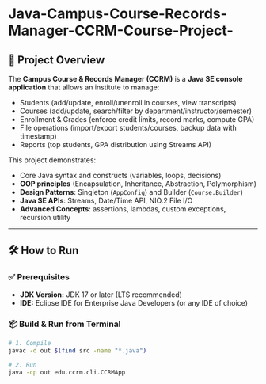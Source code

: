 # Java-Campus-Course-Records-Manager-CCRM-Course-Project-

## 📌 Project Overview
The **Campus Course & Records Manager (CCRM)** is a **Java SE console application** that allows an institute to manage:
- Students (add/update, enroll/unenroll in courses, view transcripts)
- Courses (add/update, search/filter by department/instructor/semester)
- Enrollment & Grades (enforce credit limits, record marks, compute GPA)
- File operations (import/export students/courses, backup data with timestamp)
- Reports (top students, GPA distribution using Streams API)

This project demonstrates:
- Core Java syntax and constructs (variables, loops, decisions)
- **OOP principles** (Encapsulation, Inheritance, Abstraction, Polymorphism)
- **Design Patterns**: Singleton (`AppConfig`) and Builder (`Course.Builder`)
- **Java SE APIs**: Streams, Date/Time API, NIO.2 File I/O
- **Advanced Concepts**: assertions, lambdas, custom exceptions, recursion utility

---

## 🛠️ How to Run

### ✅ Prerequisites
- **JDK Version:** JDK 17 or later (LTS recommended)
- **IDE:** Eclipse IDE for Enterprise Java Developers (or any IDE of choice)

### 📦 Build & Run from Terminal
```bash
# 1. Compile
javac -d out $(find src -name "*.java")

# 2. Run
java -cp out edu.ccrm.cli.CCRMApp
